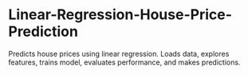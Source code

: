 # Linear-Regression-House-Price-Prediction
Predicts house prices using linear regression. Loads data, explores features, trains model, evaluates performance, and makes predictions.
